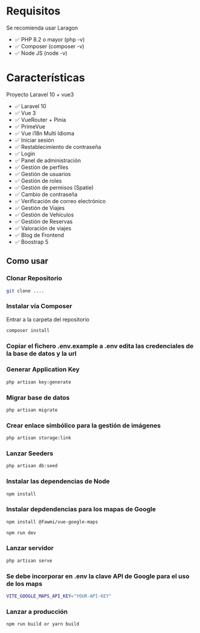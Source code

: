 # Requisitos
Se recomienda usar Laragon

- ✅ PHP 8.2 o mayor (php -v)
- ✅ Composer (composer -v)
- ✅ Node JS (node -v)



# Características

Proyecto Laravel 10 + vue3

- ✅ Laravel 10
- ✅ Vue 3
- ✅ VueRouter + Pinia
- ✅ PrimeVue
- ✅ Vue i18n Multi Idioma
- ✅ Iniciar sesión
- ✅ Restablecimiento de contraseña
- ✅ Login
- ✅ Panel de administración
- ✅ Gestión de perfiles
- ✅ Gestión de usuarios
- ✅ Gestión de roles
- ✅ Gestión de permisos (Spatie)
- ✅ Cambio de contraseña
- ✅ Verificación de correo electrónico
- ✅ Gestión de Viajes
- ✅ Gestión de Vehículos
- ✅ Gestión de Reservas
- ✅ Valoración de viajes
- ✅ Blog de Frontend
- ✅ Boostrap 5


## Como usar


### Clonar Repositorio 

```bash
git clone ....
```

### Instalar vía Composer

Entrar a la carpeta del repositorio
```bash
composer install
```

### Copiar el fichero .env.example  a .env edita las credenciales de la base de datos y la url


### Generar Application Key

```bash
php artisan key:generate
```

### Migrar base de datos

```bash
php artisan migrate
```
### Crear enlace simbólico para la gestión de imágenes

```bash
php artisan storage:link
```

### Lanzar Seeders

```bash
php artisan db:seed
```

### Instalar las dependencias de Node

```bash
npm install
```
### Instalar depdendencias para los mapas de Google

```bash
npm install @fawmi/vue-google-maps

npm run dev
```

### Lanzar servidor

```bash
php artisan serve
```

### Se debe incorporar en .env la clave API de Google para el uso de los maps

```bash
VITE_GOOGLE_MAPS_API_KEY="YOUR-API-KEY"
```
### Lanzar a producción

```bash
npm run build or yarn build
```
